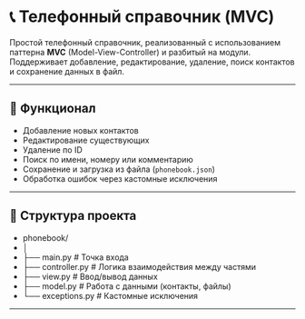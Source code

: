# 📞 Телефонный справочник (MVC)

Простой телефонный справочник, реализованный с использованием паттерна **MVC** (Model-View-Controller) и разбитый на модули. Поддерживает добавление, редактирование, удаление, поиск контактов и сохранение данных в файл.

---

## 🧩 Функционал

- Добавление новых контактов
- Редактирование существующих
- Удаление по ID
- Поиск по имени, номеру или комментарию
- Сохранение и загрузка из файла (`phonebook.json`)
- Обработка ошибок через кастомные исключения

---

## 📁 Структура проекта
- phonebook/
- │
- ├── main.py                  # Точка входа
- ├── controller.py            # Логика взаимодействия между частями
- ├── view.py                  # Ввод/вывод данных
- ├── model.py                 # Работа с данными (контакты, файлы)
- └── exceptions.py            # Кастомные исключения

---